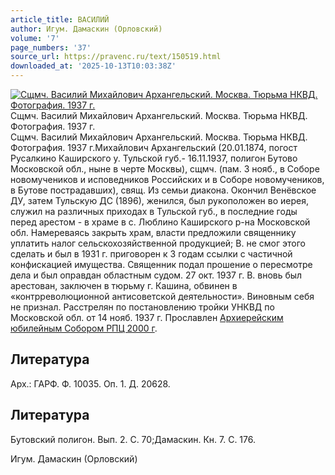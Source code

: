 ```yaml
---
article_title: ВАСИЛИЙ
author: Игум. Дамаскин (Орловский)
volume: '7'
page_numbers: '37'
source_url: https://pravenc.ru/text/150519.html
downloaded_at: '2025-10-13T10:03:38Z'
---
```


[![Сщмч. Василий Михайлович Архангельский. Москва. Тюрьма НКВД. Фотография. 1937 г.](https://pravenc.ru/data/382/458/1234/1i200.jpg "Кликните для увеличения картинки")](https://pravenc.ru/data/382/458/1234/1i400.jpg)Сщмч. Василий Михайлович Архангельский. Москва. Тюрьма НКВД. Фотография. 1937 г.  
Сщмч. Василий Михайлович Архангельский. Москва. Тюрьма НКВД. Фотография. 1937 г.Михайлович Архангельский (20.01.1874, погост Русалкино Каширского у. Тульской губ.- 16.11.1937, полигон Бутово Московской обл., ныне в черте Москвы), сщмч. (пам. 3 нояб., в Соборе новомучеников и исповедников Российских и в Соборе новомучеников, в Бутове пострадавших), свящ. Из семьи диакона. Окончил Венёвское ДУ, затем Тульскую ДС (1896), женился, был рукоположен во иерея, служил на различных приходах в Тульской губ., в последние годы перед арестом - в храме в с. Люблино Каширского р-на Московской обл. Намереваясь закрыть храм, власти предложили священнику уплатить налог сельскохозяйственной продукцией; В. не смог этого сделать и был в 1931 г. приговорен к 3 годам ссылки с частичной конфискацией имущества. Священник подал прошение о пересмотре дела и был оправдан областным судом. 27 окт. 1937 г. В. вновь был арестован, заключен в тюрьму г. Кашина, обвинен в «контрреволюционной антисоветской деятельности». Виновным себя не признал. Расстрелян по постановлению тройки УНКВД по Московской обл. от 14 нояб. 1937 г. Прославлен [Архиерейским юбилейным Собором РПЦ 2000 г](<https://pravenc.ru/text/Архиерейский Юбилейный Собор Русской Православной Церкви 2000 г .html>).

## Литература

Арх.: ГАРФ. Ф. 10035. Оп. 1. Д. 20628.

## Литература

Бутовский полигон. Вып. 2. С. 70;Дамаскин. Кн. 7. С. 176.

Игум. Дамаскин (Орловский)
